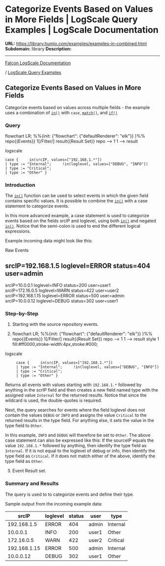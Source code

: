 # Categorize Events Based on Values in More Fields | LogScale Query Examples | LogScale Documentation

**URL:** https://library.humio.com/examples/examples-in-combined.html
**Subdomain:** library
**Description:** 

---

[Falcon LogScale Documentation](https://library.humio.com)

/ [LogScale Query Examples](examples.html)

## Categorize Events Based on Values in More Fields

Categorize events based on values across multiple fields - the example uses a combination of [`in()`](https://library.humio.com/data-analysis/functions-in.html) with `case`, [`match()`](https://library.humio.com/data-analysis/functions-match.html), and [`if()`](https://library.humio.com/data-analysis/functions-if.html)

### Query

flowchart LR; %%{init: {"flowchart": {"defaultRenderer": "elk"}} }%% repo{{Events}} 1[/Filter/] result{{Result Set}} repo --> 1 1 --> result

logscale
    
    
    case {     in(srcIP, values=["192.168.1.*"])
    | type := "Internal";     !in(loglevel, values=["DEBUG", "INFO"])
    | type := "Critical";
    | type := "Other" }

### Introduction

The [`in()`](https://library.humio.com/data-analysis/functions-in.html) function can be used to select events in which the given field contains specific values. It is possible to combine the [`in()`](https://library.humio.com/data-analysis/functions-in.html) with a case statement to categorize events. 

In this more advanced example, a case statement is used to categorize events based on the fields srcIP and loglevel, using both [`in()`](https://library.humio.com/data-analysis/functions-in.html) and negated [`in()`](https://library.humio.com/data-analysis/functions-in.html). Notice that the semi-colon is used to end the different logical expressions. 

Example incoming data might look like this: 

Raw Events

srcIP=192.168.1.5 loglevel=ERROR status=404 user=admin  
---  
srcIP=10.0.0.1 loglevel=INFO status=200 user=user1  
srcIP=172.16.0.5 loglevel=WARN status=422 user=user2  
srcIP=192.168.1.15 loglevel=ERROR status=500 user=admin  
srcIP=10.0.0.12 loglevel=DEBUG status=302 user=user1  
  
### Step-by-Step

  1. Starting with the source repository events.

  2. flowchart LR; %%{init: {"flowchart": {"defaultRenderer": "elk"}} }%% repo{{Events}} 1[/Filter/] result{{Result Set}} repo --> 1 1 --> result style 1 fill:#ff0000,stroke-width:4px,stroke:#000;

logscale
         
         case {     in(srcIP, values=["192.168.1.*"])
         | type := "Internal";     !in(loglevel, values=["DEBUG", "INFO"])
         | type := "Critical";
         | type := "Other" }

Returns all events with values starting with `192.168.1.*` followed by anything in the scrIP field and then creates a new field named type with the assigned value `Internal` for the returned results. Notice that since the wildcard is used, the double-quotes is required. 

Next, the query searches for events where the field loglevel does not contain the values `DEBUG` or `INFO` and assigns the value `Critical` to the returned results in the type field. For anything else, it sets the value in the type field to `Other`. 

In this example, `INFO` and `DEBUG` will therefore be set to `Other`. The above case statement can also be expressed like this: If the sourceIP equals the value `192.168.1.*` followed by anything, then identify the type field as `Internal`. If it is not equal to the loglevel of debug or info, then identify the type field as `Critical`. If it does not match either of the above, identify the type field as `Other`. 

  3. Event Result set.




### Summary and Results

The query is used to to categorize events and define their type. 

Sample output from the incoming example data: 

srcIP| loglevel| status| user| type  
---|---|---|---|---  
192.168.1.5| ERROR| 404| admin| Internal  
10.0.0.1| INFO| 200| user1| Other  
172.16.0.5| WARN| 422| user2| Critical  
192.168.1.15| ERROR| 500| admin| Internal  
10.0.0.12| DEBUG| 302| user1| Other
